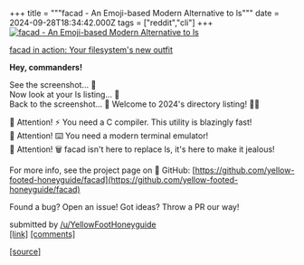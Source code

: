 +++
title = """facad - An Emoji-based Modern Alternative to ls"""
date = 2024-09-28T18:34:42.000Z
tags = ["reddit","cli"]
+++
[![facad - An Emoji-based Modern Alternative to ls](https://external-preview.redd.it/V1ZXZI8WogaYS9FdzZBRcC5MsJWppcYcP4K9KiPpPXo.jpg?width=640&crop=smart&auto=webp&s=7520707ec53884cdbc99d55f0e29d2b091126587 "facad - An Emoji-based Modern Alternative to ls")](https://www.reddit.com/r/commandline/comments/1frkwux/facad_an_emojibased_modern_alternative_to_ls/)

[facad in action: Your filesystem's new outfit](https://preview.redd.it/cts8h37tnlrd1.jpg?width=1764&format=pjpg&auto=webp&s=f654007ab34374469cbb881fc0b5cbd36edde66a)

**Hey, commanders!**

See the screenshot... 👀  
Now look at your ls listing... 👀  
Back to the screenshot... 👀 Welcome to 2024's directory listing! 🎺🎉

🚨 Attention! ⚡ You need a C compiler. This utility is blazingly fast!  
🚨 Attention! ⌨️ You need a modern terminal emulator!  
🚨 Attention! 🗑️ facad isn't here to replace ls, it's here to make it jealous!

For more info, see the project page on 🐙 GitHub: [https://github.com/yellow-footed-honeyguide/facad](https://github.com/yellow-footed-honeyguide/facad)

Found a bug? Open an issue! Got ideas? Throw a PR our way!

submitted by [/u/YellowFootHoneyguide](https://www.reddit.com/user/YellowFootHoneyguide)  
[\[link\]](https://www.reddit.com/r/commandline/comments/1frkwux/facad_an_emojibased_modern_alternative_to_ls/) [\[comments\]](https://www.reddit.com/r/commandline/comments/1frkwux/facad_an_emojibased_modern_alternative_to_ls/)

[[source]](https://www.reddit.com/r/commandline/comments/1frkwux/facad_an_emojibased_modern_alternative_to_ls/)
